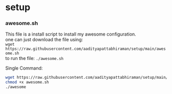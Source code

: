 # setup
 
### awesome.sh
This file is a install script to install my awesome configuration.  
one can just download the file using:  
`wget https://raw.githubusercontent.com/aadityapattabhiraman/setup/main/awesome.sh`  
to run the file: `./awesome.sh`

Single Command:
```bash
wget https://raw.githubusercontent.com/aadityapattabhiraman/setup/main/awesome.sh
chmod +x awesome.sh  
./awesome
```